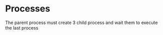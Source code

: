 # Processes
The parent process must create 3 child process and wait them to execute the last process
